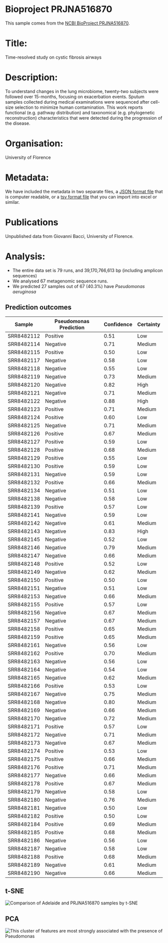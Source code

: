 # Bioproject PRJNA516870

This sample comes from the [NCBI BioProject PRJNA516870](https://www.ncbi.nlm.nih.gov/bioproject/?term=PRJNA516870).

# Title:
Time-resolved study on cystic fibrosis airways

# Description:
To understand changes in the lung microbiome, twenty-two subjects were followed over 15-months, focusing on exacerbation events. Sputum samples collected during medical examinations were sequenced after cell-size selection to minimize human contamination. This work reports functional (e.g. pathway distribution) and taxonomical (e.g. phylogenetic reconstruction) characteristics that were detected during the progression of the disease.

# Organisation:
University of Florence


# Metadata:
We have included the metadata in two separate files, a [JSON format file](PRJNA516870.metadata.json.gz) that is computer readable, or a [tsv format file](PRJNA516870.metadata.tsv.gz) that you can import into excel or similar.

# Publications

Unpublished data from Giovanni Bacci, University of Florence.

# Analysis:


- The entire data set is 79 runs, and 39,170,766,613 bp (including amplicon sequences)
- We analysed 67 metagenomic sequence runs.
- We predicted 27 samples out of 67 (40.3%) have _Pseudomonas aeruginosa_


## Prediction outcomes

Sample | Pseudomonas Prediction | Confidence | Certainty
 --- | --- | --- | ---
SRR8482112 | Positive | 0.51 | Low
SRR8482114 | Negative | 0.71 | Medium
SRR8482115 | Positive | 0.50 | Low
SRR8482117 | Negative | 0.58 | Low
SRR8482118 | Negative | 0.55 | Low
SRR8482119 | Negative | 0.73 | Medium
SRR8482120 | Negative | 0.82 | High
SRR8482121 | Negative | 0.71 | Medium
SRR8482122 | Negative | 0.88 | High
SRR8482123 | Positive | 0.71 | Medium
SRR8482124 | Positive | 0.60 | Low
SRR8482125 | Negative | 0.71 | Medium
SRR8482126 | Positive | 0.67 | Medium
SRR8482127 | Positive | 0.59 | Low
SRR8482128 | Positive | 0.68 | Medium
SRR8482129 | Positive | 0.55 | Low
SRR8482130 | Positive | 0.59 | Low
SRR8482131 | Negative | 0.59 | Low
SRR8482132 | Positive | 0.66 | Medium
SRR8482134 | Negative | 0.51 | Low
SRR8482138 | Negative | 0.58 | Low
SRR8482139 | Positive | 0.57 | Low
SRR8482141 | Negative | 0.59 | Low
SRR8482142 | Negative | 0.61 | Medium
SRR8482143 | Negative | 0.83 | High
SRR8482145 | Negative | 0.52 | Low
SRR8482146 | Negative | 0.79 | Medium
SRR8482147 | Negative | 0.66 | Medium
SRR8482148 | Positive | 0.52 | Low
SRR8482149 | Negative | 0.62 | Medium
SRR8482150 | Positive | 0.50 | Low
SRR8482151 | Negative | 0.51 | Low
SRR8482153 | Negative | 0.66 | Medium
SRR8482155 | Positive | 0.57 | Low
SRR8482156 | Negative | 0.67 | Medium
SRR8482157 | Negative | 0.67 | Medium
SRR8482158 | Positive | 0.65 | Medium
SRR8482159 | Positive | 0.65 | Medium
SRR8482161 | Negative | 0.56 | Low
SRR8482162 | Positive | 0.70 | Medium
SRR8482163 | Negative | 0.56 | Low
SRR8482164 | Negative | 0.54 | Low
SRR8482165 | Negative | 0.62 | Medium
SRR8482166 | Positive | 0.53 | Low
SRR8482167 | Negative | 0.75 | Medium
SRR8482168 | Negative | 0.80 | Medium
SRR8482169 | Negative | 0.66 | Medium
SRR8482170 | Negative | 0.72 | Medium
SRR8482171 | Positive | 0.57 | Low
SRR8482172 | Negative | 0.71 | Medium
SRR8482173 | Negative | 0.67 | Medium
SRR8482174 | Positive | 0.53 | Low
SRR8482175 | Positive | 0.66 | Medium
SRR8482176 | Positive | 0.71 | Medium
SRR8482177 | Negative | 0.66 | Medium
SRR8482178 | Positive | 0.67 | Medium
SRR8482179 | Negative | 0.58 | Low
SRR8482180 | Negative | 0.76 | Medium
SRR8482181 | Negative | 0.50 | Low
SRR8482182 | Positive | 0.50 | Low
SRR8482184 | Positive | 0.69 | Medium
SRR8482185 | Positive | 0.68 | Medium
SRR8482186 | Negative | 0.56 | Low
SRR8482187 | Negative | 0.58 | Low
SRR8482188 | Positive | 0.68 | Medium
SRR8482189 | Negative | 0.61 | Medium
SRR8482190 | Negative | 0.66 | Medium


## t-SNE
![Comparison of Adelaide and PRJNA516870 samples by t-SNE](img/PRJNA516870_Pseudomonas_tSNE.png 'Fig. t-SNE of all the analysed sequence data coloured by whether Pseudomonas is predicted')


## PCA
![This cluster of features are most strongly associated with the presence of Pseudomonas](img/PRJNA516870_Pseudomonas_PCA.png 'Fig. PCA of the cluster of features most strongly associated with Pseudomonas colonization in PRJNA516870')


